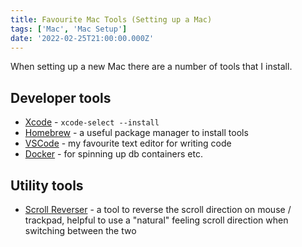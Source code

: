```yaml
---
title: Favourite Mac Tools (Setting up a Mac)
tags: ['Mac', 'Mac Setup']
date: '2022-02-25T21:00:00.000Z'
---
```


When setting up a new Mac there are a number of tools that I install. 

## Developer tools

- [Xcode](https://developer.apple.com/xcode/) - `xcode-select --install` 
- [Homebrew](https://brew.sh/) - a useful package manager to install tools
- [VSCode](https://code.visualstudio.com/) - my favourite text editor for writing code
- [Docker](https://www.docker.com/) - for spinning up db containers etc.

## Utility tools 

- [Scroll Reverser](https://pilotmoon.com/scrollreverser/) - a tool to reverse the scroll direction on mouse / trackpad, helpful to use a "natural" feeling scroll direction when switching between the two
